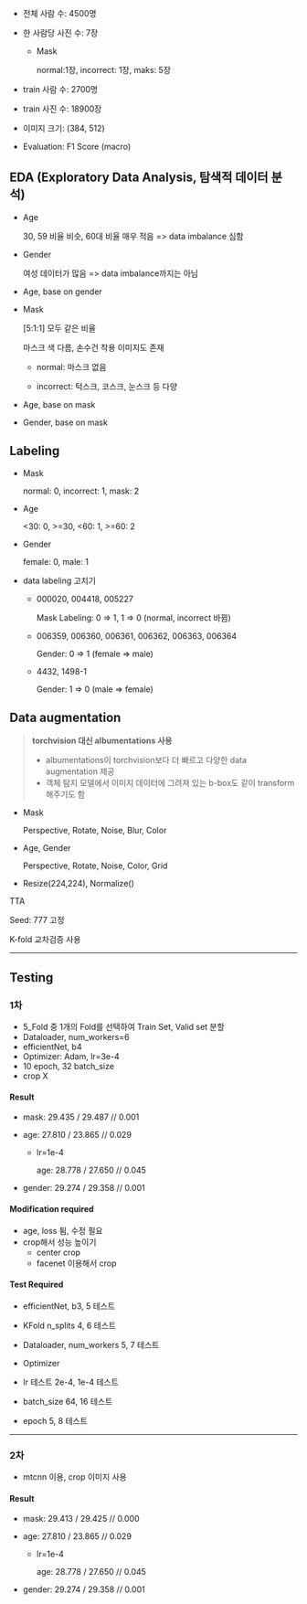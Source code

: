 - 전체 사람 수: 4500명

- 한 사람당 사진 수: 7장

  - Mask

    normal:1장, incorrect: 1장, maks: 5장

- train 사람 수: 2700명

- train 사진 수: 18900장

- 이미지 크기: (384, 512)

- Evaluation: F1 Score (macro)



## EDA (Exploratory Data Analysis, 탐색적 데이터 분석)

- Age

  30, 59 비율 비슷, 60대 비율 매우 적음 => data imbalance 심함

- Gender

  여성 데이터가 많음 => data imbalance까지는 아님

- Age, base on gender

- Mask

  [5:1:1] 모두 같은 비율

  마스크 색 다름, 손수건 착용 이미지도 존재

  - normal: 마스크 없음

  - incorrect: 턱스크, 코스크, 눈스크 등 다양

- Age, base on mask

- Gender, base on mask



## Labeling

- Mask

  normal: 0, incorrect: 1, mask: 2

- Age

  <30: 0, >=30, <60: 1, >=60: 2

- Gender

  female: 0, male: 1

- data labeling 고치기

  - 000020, 004418, 005227

    Mask Labeling: 0 => 1, 1 => 0 (normal, incorrect 바뀜)

  - 006359, 006360, 006361, 006362, 006363, 006364

    Gender: 0 => 1 (female => male)

  - 4432, 1498-1

    Gender: 1 => 0 (male => female)



## Data augmentation

>  **torchvision 대신 albumentations 사용**
>
> - albumentations이 torchvision보다 더 빠르고 다양한 data augmentation 제공
> - 객체 탐지 모델에서 이미지 데이터에 그려져 있는 b-box도 같이 transform해주기도 함

- Mask

  Perspective, Rotate, Noise, Blur, Color

- Age, Gender

  Perspective, Rotate, Noise, Color, Grid

- Resize(224,224), Normalize()



TTA

Seed: 777 고정

K-fold 교차검증 사용



---

## Testing

### 1차

- 5_Fold 중 1개의 Fold를 선택하여 Train Set, Valid set 분할
- Dataloader, num_workers=6
- efficientNet, b4
- Optimizer: Adam, lr=3e-4
- 10 epoch, 32 batch_size
- crop X



#### Result

- mask: 29.435 / 29.487 // 0.001

- age: 27.810 / 23.865 // 0.029

  - lr=1e-4

    age: 28.778 / 27.650 // 0.045

- gender: 29.274 / 29.358 // 0.001

#### Modification required

- age, loss 튐, 수정 필요
- crop해서 성능 높이기
  - center crop
  - facenet 이용해서 crop

#### Test Required

- efficientNet, b3, 5 테스트
- KFold n_splits 4, 6 테스트
- Dataloader, num_workers 5, 7 테스트
- Optimizer

- lr 테스트 2e-4, 1e-4 테스트
- batch_size 64, 16 테스트
- epoch 5, 8 테스트

---

### 2차

- mtcnn 이용, crop 이미지 사용



#### Result

- mask: 29.413 / 29.425 // 0.000

- age: 27.810 / 23.865 // 0.029

  - lr=1e-4

    age: 28.778 / 27.650 // 0.045

- gender: 29.274 / 29.358 // 0.001
